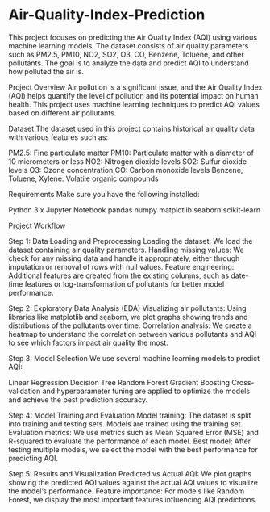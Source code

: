 # Air-Quality-Index-Prediction

This project focuses on predicting the Air Quality Index (AQI) using various machine learning models. 
The dataset consists of air quality parameters such as PM2.5, PM10, NO2, SO2, O3, CO, Benzene, Toluene, and other pollutants. 
The goal is to analyze the data and predict AQI to understand how polluted the air is.

Project Overview
Air pollution is a significant issue, and the Air Quality Index (AQI) helps quantify the level of pollution and its potential impact on human health. 
This project uses machine learning techniques to predict AQI values based on different air pollutants.

Dataset
The dataset used in this project contains historical air quality data with various features such as:

PM2.5: Fine particulate matter
PM10: Particulate matter with a diameter of 10 micrometers or less
NO2: Nitrogen dioxide levels
SO2: Sulfur dioxide levels
O3: Ozone concentration
CO: Carbon monoxide levels
Benzene, Toluene, Xylene: Volatile organic compounds

Requirements
Make sure you have the following installed:

Python 3.x
Jupyter Notebook
pandas
numpy
matplotlib
seaborn
scikit-learn

Project Workflow

Step 1: Data Loading and Preprocessing
Loading the dataset: We load the dataset containing air quality parameters.
Handling missing values: We check for any missing data and handle it appropriately, either through imputation or removal of rows with null values.
Feature engineering: Additional features are created from the existing columns, such as date-time features or log-transformation of pollutants for better model performance.

Step 2: Exploratory Data Analysis (EDA)
Visualizing air pollutants: Using libraries like matplotlib and seaborn, we plot graphs showing trends and distributions of the pollutants over time.
Correlation analysis: We create a heatmap to understand the correlation between various pollutants and AQI to see which factors impact air quality the most.

Step 3: Model Selection
We use several machine learning models to predict AQI:

Linear Regression
Decision Tree
Random Forest
Gradient Boosting
Cross-validation and hyperparameter tuning are applied to optimize the models and achieve the best prediction accuracy.

Step 4: Model Training and Evaluation
Model training: The dataset is split into training and testing sets. Models are trained using the training set.
Evaluation metrics: We use metrics such as Mean Squared Error (MSE) and R-squared to evaluate the performance of each model.
Best model: After testing multiple models, we select the model with the best performance for predicting AQI.

Step 5: Results and Visualization
Predicted vs Actual AQI: We plot graphs showing the predicted AQI values against the actual AQI values to visualize the model’s performance.
Feature importance: For models like Random Forest, we display the most important features influencing AQI predictions.
